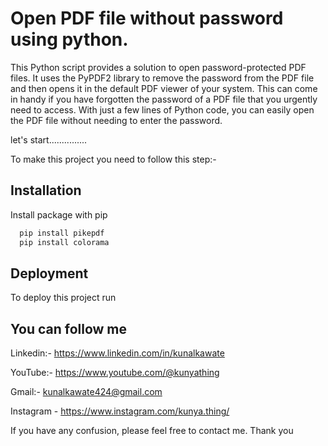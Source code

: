 
# Open PDF file without password using python.

This Python script provides a solution to open password-protected PDF files. It uses the PyPDF2 library to remove the password from the PDF file and then opens it in the default PDF viewer of your system. This can come in handy if you have forgotten the password of a PDF file that you urgently need to access. With just a few lines of Python code, you can easily open the PDF file without needing to enter the password.

let's start...............

To make this project you need to follow this step:-



## Installation

Install package with pip

```bash
  pip install pikepdf
  pip install colorama

```
    
## Deployment

To deploy this project run

## 

## You can follow me

Linkedin:- https://www.linkedin.com/in/kunalkawate

YouTube:- https://www.youtube.com/@kunyathing

Gmail:- kunalkawate424@gmail.com

Instagram - https://www.instagram.com/kunya.thing/

If you have any confusion, please feel free to contact me. Thank you

